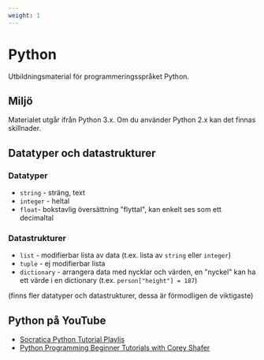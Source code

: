 ```yaml
---
weight: 1
---
```


# Python

Utbildningsmaterial för programmeringsspråket Python.

## Miljö

Materialet utgår ifrån Python 3.x. Om du använder Python 2.x kan det finnas skillnader.

## Datatyper och datastrukturer

### Datatyper

* `string` - sträng, text
* `integer` - heltal
* `float`- bokstavlig översättning "flyttal", kan enkelt ses som ett decimaltal

### Datastrukturer

* `list` - modifierbar lista av data (t.ex. lista av `string` eller `integer`)
* `tuple` - ej modifierbar lista
* `dictionary` - arrangera data med nycklar och värden, en "nyckel" kan ha ett värde i en dictionary (t.ex. `person["height"] = 187`)

(finns fler datatyper och datastrukturer, dessa är förmodligen de viktigaste)

## Python på YouTube

* [Socratica Python Tutorial Playlis](https://www.youtube.com/playlist?list=PLi01XoE8jYohWFPpC17Z-wWhPOSuh8Er-)
* [Python Programming Beginner Tutorials with Corey Shafer](https://www.youtube.com/playlist?list=PL-osiE80TeTskrapNbzXhwoFUiLCjGgY7)
